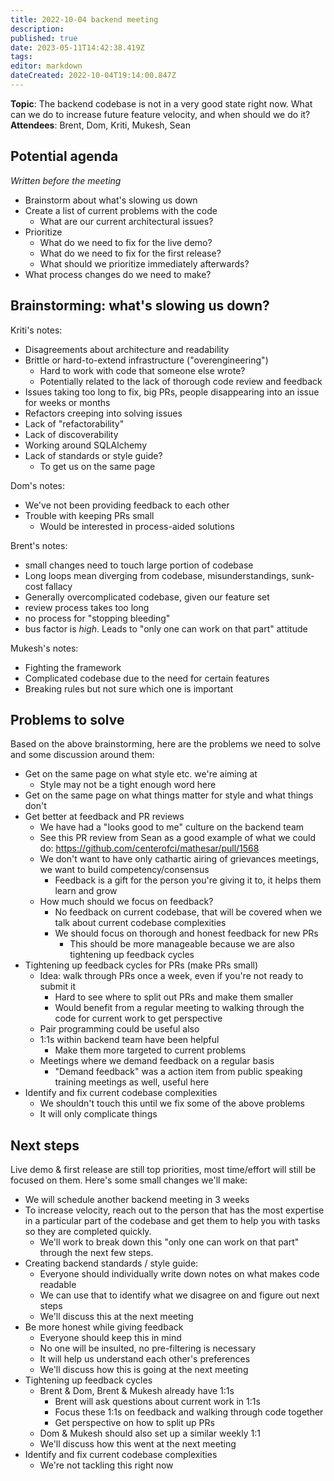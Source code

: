 ```yaml
---
title: 2022-10-04 backend meeting
description: 
published: true
date: 2023-05-11T14:42:38.419Z
tags: 
editor: markdown
dateCreated: 2022-10-04T19:14:00.847Z
---
```


**Topic**: The backend codebase is not in a very good state right now. What can we do to increase future feature velocity, and when should we do it?
**Attendees**: Brent, Dom, Kriti, Mukesh, Sean

## Potential agenda
*Written before the meeting*

- Brainstorm about what's slowing us down
- Create a list of current problems with the code
    - What are our current architectural issues?
- Prioritize
    - What do we need to fix for the live demo?
    - What do we need to fix for the first release?
    - What should we prioritize immediately afterwards?
- What process changes do we need to make?

## Brainstorming: what's slowing us down?
Kriti's notes:
- Disagreements about architecture and readability
- Brittle or hard-to-extend infrastructure ("overengineering")
    - Hard to work with code that someone else wrote?
    - Potentially related to the lack of thorough code review and feedback
- Issues taking too long to fix, big PRs, people disappearing into an issue for weeks or months
- Refactors creeping into solving issues
- Lack of "refactorability"
- Lack of discoverability
- Working around SQLAlchemy
- Lack of standards or style guide?
    - To get us on the same page

Dom's notes:
- We've not been providing feedback to each other
- Trouble with keeping PRs small
    - Would be interested in process-aided solutions

Brent's notes:
- small changes need to touch large portion of codebase
- Long loops mean diverging from codebase, misunderstandings, sunk-cost fallacy
- Generally overcomplicated codebase, given our feature set
- review process takes too long
- no process for "stopping bleeding"
- bus factor is _high_. Leads to "only one can work on that part" attitude

Mukesh's notes:
- Fighting the framework
- Complicated codebase due to the need for certain features
- Breaking rules but not sure which one is important

## Problems to solve
Based on the above brainstorming, here are the problems we need to solve and some discussion around them:

- Get on the same page on what style etc. we're aiming at
    - Style may not be a tight enough word here
- Get on the same page on what things matter for style and what things don't
- Get better at feedback and PR reviews
    - We have had a "looks good to me" culture on the backend team
    - See this PR review from Sean as a good example of what we could do: https://github.com/centerofci/mathesar/pull/1568
    - We don't want to have only cathartic airing of grievances meetings, we want to build competency/consensus
        - Feedback is a gift for the person you're giving it to, it helps them learn and grow
    - How much should we focus on feedback?
        - No feedback on current codebase, that will be covered when we talk about current codebase complexities
        - We should focus on thorough and honest feedback for new PRs
            - This should be more manageable because we are also tightening up feedback cycles
- Tightening up feedback cycles for PRs (make PRs small)
    - Idea: walk through PRs once a week, even if you're not ready to submit it
        - Hard to see where to split out PRs and make them smaller
        - Would benefit from a regular meeting to walking through the code for current work to get perspective
    - Pair programming could be useful also
    - 1:1s within backend team have been helpful
        - Make them more targeted to current problems
    - Meetings where we demand feedback on a regular basis
        - "Demand feedback" was a action item from public speaking training meetings as well, useful here
- Identify and fix current codebase complexities
    - We shouldn't touch this until we fix some of the above problems
    - It will only complicate things

## Next steps
Live demo & first release are still top priorities, most time/effort will still be focused on them. Here's some small changes we'll make:

- We will schedule another backend meeting in 3 weeks
- To increase velocity, reach out to the person that has the most expertise in a particular part of the codebase and get them to help you with tasks so they are completed quickly.
    - We'll work to break down this "only one can work on that part" through the next few steps.
- Creating backend standards / style guide:
    - Everyone should individually write down notes on what makes code readable
    - We can use that to identify what we disagree on and figure out next steps
    - We'll discuss this at the next meeting
- Be more honest while giving feedback
    - Everyone should keep this in mind
    - No one will be insulted, no pre-filtering is necessary
    - It will help us understand each other's preferences
    - We'll discuss how this is going at the next meeting
- Tightening up feedback cycles
    - Brent & Dom, Brent & Mukesh already have 1:1s
        - Brent will ask questions about current work in 1:1s
        - Focus these 1:1s on feedback and walking through code together
        - Get perspective on how to split up PRs
    - Dom & Mukesh should also set up a similar weekly 1:1
    - We'll discuss how this went at the next meeting
- Identify and fix current codebase complexities
    - We're not tackling this right now
